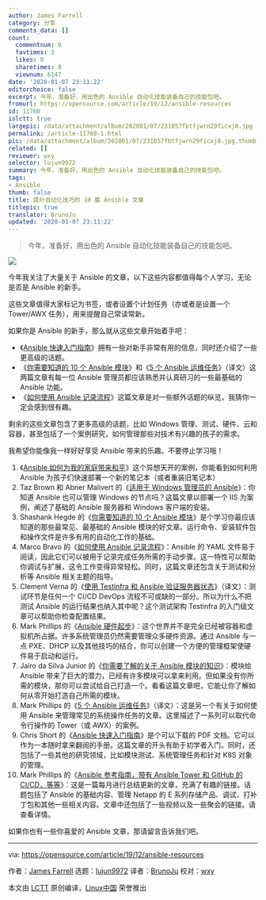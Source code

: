 ```yaml
---
author: James Farrell
category: 分享
comments_data: []
count:
  commentnum: 0
  favtimes: 3
  likes: 0
  sharetimes: 0
  viewnum: 6147
date: '2020-01-07 23:11:22'
editorchoice: false
excerpt: 今年，准备好，用出色的 Ansible 自动化技能装备自己的技能包吧。
fromurl: https://opensource.com/article/19/12/ansible-resources
id: 11760
islctt: true
largepic: /data/attachment/album/202001/07/231057fbtfjwrn29ficxj0.jpg
permalink: /article-11760-1.html
pic: /data/attachment/album/202001/07/231057fbtfjwrn29ficxj0.jpg.thumb.jpg
related: []
reviewer: wxy
selector: lujun9972
summary: 今年，准备好，用出色的 Ansible 自动化技能装备自己的技能包吧。
tags:
- Ansible
thumb: false
title: 提升自动化技巧的 10 篇 Ansible 文章
titlepic: true
translator: BrunoJu
updated: '2020-01-07 23:11:22'
---
```



> 
> 今年，准备好，用出色的 Ansible 自动化技能装备自己的技能包吧。
> 
> 
> 


![](/data/attachment/album/202001/07/231057fbtfjwrn29ficxj0.jpg)


今年我关注了大量关于 Ansible 的文章，以下这些内容都值得每个人学习，无论是否是 Ansible 的新手。


这些文章值得大家标记为书签，或者设置个计划任务（亦或者是设置一个 Tower/AWX 任务），用来提醒自己常读常新。


如果你是 Ansible 的新手，那么就从这些文章开始着手吧：


* 《[Ansible 快速入门指南](https://opensource.com/article/19/2/quickstart-guide-ansible)》拥有一些对新手非常有用的信息，同时还介绍了一些更高级的话题。
* 《[你需要知道的 10 个 Ansible 模块](https://opensource.com/article/19/9/must-know-ansible-modules)》和《[5 个 Ansible 运维任务](/article-11312-1.html)》（译文）这两篇文章有每一位 Ansible 管理员都应该熟悉并认真研习的一些最基础的 Ansible 功能。
* 《[如何使用 Ansible 记录流程](https://opensource.com/article/19/4/ansible-procedures)》这篇文章是对一些额外话题的纵览，我猜你一定会感到很有趣。


剩余的这些文章包含了更多高级的话题，比如 Windows 管理、测试、硬件、云和容器，甚至包括了一个案例研究，如何管理那些对技术有兴趣的孩子的需求。


我希望你能像我一样好好享受 Ansible 带来的乐趣。不要停止学习哦！


1. 《[Ansible 如何为我的家庭带来和平](https://opensource.com/article/19/9/ansible-documentation-kids-laptops)》这个异想天开的案例，你能看到如何利用 Ansible 为孩子们快速部署一个新的笔记本（或者重装旧笔记本）
2. Taz Brown 和 Abner Malivert 的《[适用于 Windows 管理员的 Ansible](https://opensource.com/article/19/2/ansible-windows-admin)》：你知道 Ansible 也可以管理 Windows 的节点吗？这篇文章以部署一个 IIS 为案例，阐述了基础的 Ansible 服务器和 Windows 客户端的安装。
3. Shashank Hegde 的《[你需要知道的 10 个 Ansible 模块](https://opensource.com/article/19/9/must-know-ansible-modules)》是个学习你最应该知道的那些最常见、最基础的 Ansible 模块的好文章。运行命令、安装软件包和操作文件是许多有用的自动化工作的基础。
4. Marco Bravo 的《[如何使用 Ansible 记录流程](https://opensource.com/article/19/4/ansible-procedures)》：Ansible 的 YAML 文件易于阅读，因此它们可以被用于记录完成任务所需的手动步骤。这一特性可以帮助你调试与扩展，这令工作变得异常轻松。同时，这篇文章还包含关于测试和分析等 Ansible 相关主题的指导。
5. Clement Verna 的《[使用 Testinfra 和 Ansible 验证服务器状态](/article-10943-1.html)》（译文）：测试环节是任何一个 CI/CD DevOps 流程不可或缺的一部分。所以为什么不把测试 Ansible 的运行结果也纳入其中呢？这个测试架构 Testinfra 的入门级文章可以帮助你检查配置结果。
6. Mark Phillips 的《[Ansible 硬件起步](https://opensource.com/article/19/5/hardware-bootstrapping-ansible)》：这个世界并不是完全已经被容器和虚拟机所占据。许多系统管理员仍然需要管理众多硬件资源。通过 Ansible 与一点 PXE、DHCP 以及其他技巧的结合，你可以创建一个方便的管理框架使硬件易于启动和运行。
7. Jairo da Silva Junior 的《[你需要了解的关于 Ansible 模块的知识](https://opensource.com/article/19/3/developing-ansible-modules)》：模块给 Ansible 带来了巨大的潜力，已经有许多模块可以拿来利用。但如果没有你所需的模块，那你可以尝试给自己打造一个。看看这篇文章吧，它能让你了解如何从零开始打造自己所需的模块。
8. Mark Phillips 的《[5 个 Ansible 运维任务](/article-11312-1.html)》（译文）：这是另一个有关于如何使用 Ansible 来管理常见的系统操作任务的文章。这里描述了一系列可以取代命令行操作的 Tower（或 AWX）的案例。
9. Chris Short 的《[Ansible 快速入门指南](https://opensource.com/article/19/2/quickstart-guide-ansible)》是个可以下载的 PDF 文档。它可以作为一本随时拿来翻阅的手册。这篇文章的开头有助于初学者入门。同时，还包括了一些其他的研究领域，比如模块测试、系统管理任务和针对 K8S 对象的管理。
10. Mark Phillips 的《[Ansible 参考指南，带有 Ansible Tower 和 GitHub 的 CI/CD，等等](https://opensource.com/article/19/7/ansible-news-edition-one)》：这是一篇每月进行总结更新的文章，充满了有趣的链接。话题包括了 Ansible 的基础内容、管理 Netapp 的 E 系列存储产品、调试、打补丁包和其他一些相关内容。文章中还包括了一些视频以及一些聚会的链接。请查看详情。


如果你也有一些你喜爱的 Ansible 文章，那请留言告诉我们吧。




---


via: <https://opensource.com/article/19/12/ansible-resources>


作者：[James Farrell](https://opensource.com/users/jamesf) 选题：[lujun9972](https://github.com/lujun9972) 译者：[BrunoJu](https://github.com/BrunoJu) 校对：[wxy](https://github.com/wxy)


本文由 [LCTT](https://github.com/LCTT/TranslateProject) 原创编译，[Linux中国](https://linux.cn/) 荣誉推出